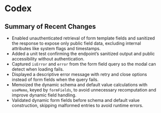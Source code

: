 # Codex

## Summary of Recent Changes

- Enabled unauthenticated retrieval of form template fields and sanitized the response to expose only public field data, excluding internal attributes like system flags and timestamps.
- Added a unit test confirming the endpoint’s sanitized output and public accessibility without authentication.
- Captured `isError` and `error` from the form field query so the modal can detect when loading fails.
- Displayed a descriptive error message with retry and close options instead of form fields when the query fails.
- Memoized the dynamic schema and default value calculations with `useMemo`, keyed by `formFields`, to avoid unnecessary recomputation and improve dynamic field handling.
- Validated dynamic form fields before schema and default value construction, skipping malformed entries to avoid runtime errors.


